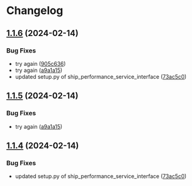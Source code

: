 # Changelog

## [1.1.6](https://github.com/SINTEF/shipdesignlab/compare/ship_performance_service_interface-v1.1.5...ship_performance_service_interface-v1.1.6) (2024-02-14)


### Bug Fixes

* try again ([905c636](https://github.com/SINTEF/shipdesignlab/commit/905c636b22e821c483b1902221e8ab975bb42796))
* try again ([a9a1a15](https://github.com/SINTEF/shipdesignlab/commit/a9a1a157a3826a846776ecf5d117ea2dae44f3ad))
* updated setup.py of ship_performance_service_interface ([73ac5c0](https://github.com/SINTEF/shipdesignlab/commit/73ac5c094c5e708f76002fa1a560e031195e2de9))

## [1.1.5](https://github.com/SINTEF/shipdesignlab/compare/v1.1.4...v1.1.5) (2024-02-14)


### Bug Fixes

* try again ([a9a1a15](https://github.com/SINTEF/shipdesignlab/commit/a9a1a157a3826a846776ecf5d117ea2dae44f3ad))

## [1.1.4](https://github.com/SINTEF/shipdesignlab/compare/v1.1.3...v1.1.4) (2024-02-14)


### Bug Fixes

* updated setup.py of ship_performance_service_interface ([73ac5c0](https://github.com/SINTEF/shipdesignlab/commit/73ac5c094c5e708f76002fa1a560e031195e2de9))
